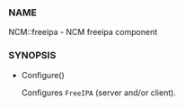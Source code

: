 
### NAME

NCM::freeipa - NCM freeipa component

### SYNOPSIS

- Configure()

    Configures `FreeIPA` (server and/or client).
